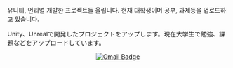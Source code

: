 유니티, 언리얼 개발한 프로젝트들 올립니다. 현재 대학생이며 공부, 과제등을 업로드하고 있습니다.

Unity、Unrealで開発したプロジェクトをアップします。現在大学生で勉強、課題などをアップロードしています。

  <div align=center>
  
  [![Gmail Badge](https://img.shields.io/badge/Gmail-d14836?style=flat-square&logo=Gmail&logoColor=white&link=mailto:snugyun01@gmail.com)](mailto:snugyun01@gmail.com)
  
  </div>
